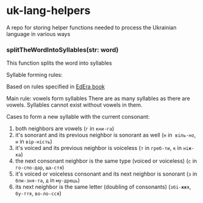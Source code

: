 # uk-lang-helpers
A repo for storing helper functions needed to process the Ukrainian language in various ways


### splitTheWordIntoSyllables(str: word)

This function splits the word into syllables

Syllable forming rules:
 
Based on rules specified in [EdEra book](https://edera.gitbook.io/ed-era-book-ukr/fonetika_grafka_orfoepya/sklad_skladopodl)

Main rule: vowels form syllables
There are as many syllables as there are vowels.
Syllables cannot exist without vowels in them.
    
Cases to form a new syllable with the current consonant:
1. both neighbors are vowels (`г` in `кни-га`)
2. it's sonorant and its previous neighbor is sonorant as well (`н` in` вiль-но`, `н` in `вiр-нiсть`)
3. it's voiced and its previous neighbor is voiceless (`т` in `греб-ти`, `к` in `нiж-ка`)
4. the next consonant neighbor is the same type (voiced or voiceless) (`с` in `го-спо-дар`, `ща-стя`)
5. it's voiced or voiceless consonant and its next neighbor is sonorant (`з` in `бли-зня-та`, `д` in `му-дрець`)
6. its next neighbor is the same letter (doubling of consonants) (`збi-жжя`, `бу-ття`, `во-ло-сся`)


